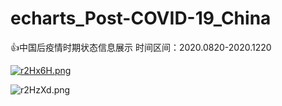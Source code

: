 # echarts_Post-COVID-19_China
 👍中国后疫情时期状态信息展示
 时间区间：2020.0820-2020.1220

[![r2Hx6H.png](https://s3.ax1x.com/2020/12/24/r2Hx6H.png)](https://imgchr.com/i/r2Hx6H)

![r2HzXd.png](https://s3.ax1x.com/2020/12/24/r2HzXd.png)







